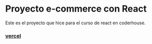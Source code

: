 # Proyecto e-commerce con React

Este es el proyecto que hice para el curso de react en coderhouse.

### [vercel](https://react-mhshop.vercel.app/)
